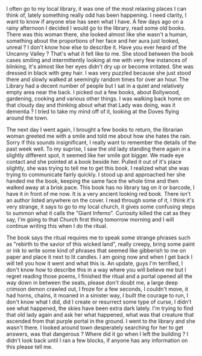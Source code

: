 I often go to my local library, it was one of the most relaxing places I can think of, lately something really odd has been happening. I need clarity, I want to know if anyone else has seen what I have. A few days ago on a rainy afternoon I decided I would go to the library, read some old books. There was this woman there, she looked almost like she wasn't a human, something about the proportions of her face and her aura just looked, unreal ? I don't know how else to describe it. Have you ever heard of the Uncanny Valley ? That's what it felt like to me. She stood between the book cases smiling and intermittently looking at me with very few instances of blinking, it's almost like her eyes didn't dry up or become irritated. She was dressed in black with grey hair. I was very puzzled because she just stood there and slowly walked at seemingly random times for over an hour. The Library had a decent number of people but I sat in a quiet and relatively empty area near the back. I picked out a few books, about Bollywood, gardening, cooking and various other things. I was walking back home on that cloudy day and thinking about what that Lady was doing, was it dementia ? I tried to take my mind off of it, looking at the Doves flying around the town. 

The next day I went again, I brought a few books to return, the librarian woman greeted me with a smile and told me about how she hates the rain. Sorry if this sounds insignificant, I really want to remember the details of the past week well. To my suprise, I saw the old lady standing there again in a slightly different spot, it seemed like her smile got bigger. We made eye contact and she pointed at a book beside her. Pulled it out of it's place slightly, she was trying to tell me to get this book. I realized what she was trying to communicate fairly quickly. I stood up and approached her she handed me the book, keeping the same face the whole time and then walked away at a brisk pace. This book has no library tag on it or barcode, I have it in front of me now. It is a very ancient looking red book. There isn't an author listed anywhere on the cover. I read through some of it, I think it's very strange, it says to go to my local church, it gives some confusing steps to summon what it calls the "Giant Inferno". Curiosity killed the cat as they say, I'm going to that Church first thing tomorrow morning and I will continue writing this when I do the ritual. 

The book says the ritual requires me to speak some strange phrases such as "rebirth to the savior of this wicked land", really creepy, bring some paint or ink to write some kind of phrases that seemed like gibberish to me on paper and place it next to lit candles. I am going now and when I get back I will tell you how it went and what this is. An update, guys I'm terrified, I don't know how to describe this in a way where you will believe me but I regret reading those poems, I finished the ritual and a portal opened all the way down in between the seats, please don't doubt me, a large deep crimson demon crawled out, I froze for a few seconds, I couldn't move, it had horns, chains, it moaned in a sinister way, I built the courage to run, I don't know what I did, did I create or resurrect some type of curse, I didn't see what happened, the skies have been extra dark lately. I'm trying to find that old lady again and ask her what happened, what was that creature that ascended from that purple portal in the ground. I went to the library and she wasn't there. I looked around town desperately searching for her to get answers, was that dangerous ? Where did it go when I left the building ? I didn't look back until I ran a few blocks, if anyone has any information on this please tell me. 